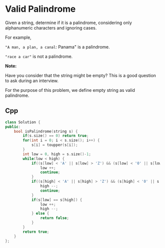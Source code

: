 Valid Palindrome 
===
Given a string, determine if it is a palindrome, considering only alphanumeric characters and ignoring cases.

For example,

`"A man, a plan, a canal`: Panama" is a palindrome.

`"race a car"` is not a palindrome.

**Note:**

Have you consider that the string might be empty? This is a good question to ask during an interview.

For the purpose of this problem, we define empty string as valid palindrome.

## Cpp

```cpp
class Solution {
public:
    bool isPalindrome(string s) {
        if(s.size() == 0) return true;
        for(int i = 0; i < s.size(); i++) {
            s[i] = toupper(s[i]);
        }
        int low = 0, high = s.size()-1;
        while(low < high) {
            if((s[low] < 'A' || s[low] > 'Z') && (s[low] < '0' || s[low] > '9')) {
                low ++;
                continue;
            }
            if((s[high] < 'A' || s[high] > 'Z') && (s[high] < '0' || s[high] > '9')) {
                high --;
                continue;
            }
            if(s[low] == s[high]) {
                low ++;
                high --;
            } else {
                return false;
            }
        }
        return true;
    }
};
```
